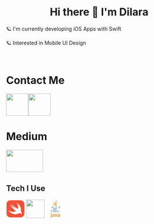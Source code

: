 <h1 align ="middle">Hi there 👋 I'm Dilara</h1>
<p align="left">
🪐 I'm currently developing iOS Apps with Swift 
</p>
<p align="left">
🪐 Interested in Mobile UI Design
</p>
<br>

<div style = "display: flex: flex-direction: row; justify-content: space-between"> 
<p align="center">
</p>
<p align="center">
 </p>

# Contact Me
  
[<img src = "https://camo.githubusercontent.com/c8a9c5b414cd812ad6a97a46c29af67239ddaeae08c41724ff7d945fb4c047e5/68747470733a2f2f6564656e742e6769746875622e696f2f537570657254696e7949636f6e732f696d616765732f7376672f6c696e6b6564696e2e737667" width = "60" height = "60" align="left" >](https://www.linkedin.com/in/dilara-akdeniz-596a44232/)
[<img src = "https://camo.githubusercontent.com/c9dacf0f25a1489fdbc6c0d2b41cda58b77fa210a13a886d6f99e027adfbd358/68747470733a2f2f6564656e742e6769746875622e696f2f537570657254696e7949636f6e732f696d616765732f7376672f696e7374616772616d2e737667" width = "60" height = "60" align="center">]((https://www.instagram.com/dlrakdeniz/))

#  Medium

[<img src = "https://user-images.githubusercontent.com/36799589/96227773-3acc6080-0fb2-11eb-837f-f5026d472969.jpg" width = "100" height = "60" >](https://medium.com/@)

##  Tech I Use

<img src = "https://raw.githubusercontent.com/devicons/devicon/master/icons/swift/swift-original.svg" width = "50" height = "50">
<img src = "https://www.vectorlogo.zone/logos/firebase/firebase-icon.svg" width = "50" height = "50">
<img src = "https://raw.githubusercontent.com/github/explore/80688e429a7d4ef2fca1e82350fe8e3517d3494d/topics/java/java.png" width = "50" height = "50">  
